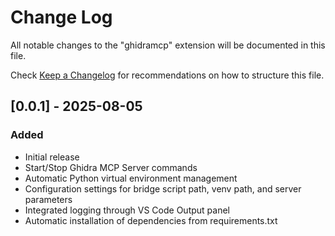 # Change Log

All notable changes to the "ghidramcp" extension will be documented in this file.

Check [Keep a Changelog](http://keepachangelog.com/) for recommendations on how to structure this file.

## [0.0.1] - 2025-08-05

### Added
- Initial release
- Start/Stop Ghidra MCP Server commands
- Automatic Python virtual environment management
- Configuration settings for bridge script path, venv path, and server parameters
- Integrated logging through VS Code Output panel
- Automatic installation of dependencies from requirements.txt